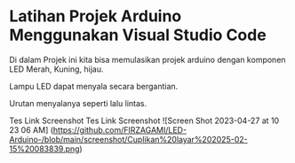 # Latihan Projek Arduino Menggunakan Visual Studio Code

Di dalam Projek ini kita bisa memulasikan projek arduino dengan komponen LED Merah, Kuning, hijau.

Lampu LED dapat menyala secara bergantian.

Urutan menyalanya seperti lalu lintas.


Tes Link Screenshot
Tes Link Screenshot
  ![Screen Shot 2023-04-27 at 10 23 06 AM]
  (https://github.com/FIRZAGAMI/LED-Arduino-/blob/main/screenshot/Cuplikan%20layar%202025-02-15%20083839.png)
